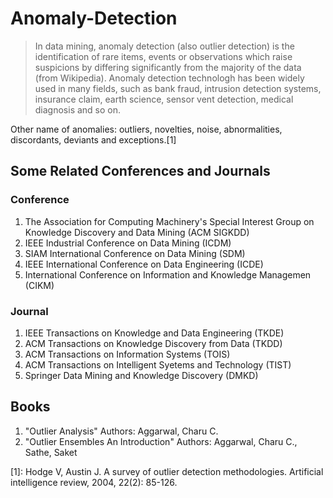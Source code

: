# Anomaly-Detection

>In data mining, anomaly detection (also outlier detection) is the identification of rare items, events or observations which raise suspicions by differing significantly from the majority of the data (from Wikipedia). Anomaly detection technologh has been widely used in many fields, such as bank fraud, intrusion detection systems, insurance claim, earth science, sensor vent detection, medical diagnosis and so on. 

Other name of anomalies: outliers, novelties, noise, abnormalities, discordants, deviants and exceptions.[1]

## Some Related Conferences and Journals
### Conference
1. The Association for Computing Machinery's Special Interest Group on Knowledge Discovery and Data Mining (ACM SIGKDD)
2. IEEE Industrial Conference on Data Mining (ICDM)
3. SIAM International Conference on Data Mining (SDM)
4. IEEE International Conference on Data Engineering (ICDE)
5. International Conference on Information and Knowledge Managemen (CIKM)
### Journal
1. IEEE Transactions on Knowledge and Data Engineering (TKDE)
2. ACM Transactions on Knowledge Discovery from Data (TKDD)
3. ACM Transactions on Information Systems (TOIS)
4. ACM Transactions on Intelligent Syetems and Technology (TIST)
5. Springer Data Mining and Knowledge Discovery (DMKD)
## Books
1. "Outlier Analysis" Authors: Aggarwal, Charu C.
2. "Outlier Ensembles An Introduction" Authors: Aggarwal, Charu C., Sathe, Saket

[1]: Hodge V, Austin J. A survey of outlier detection methodologies. Artificial intelligence review, 2004, 22(2): 85-126.
